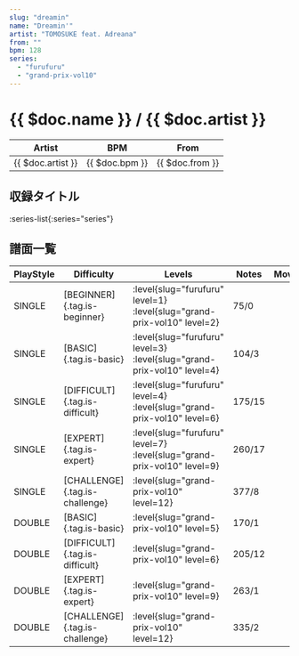 ```yaml
---
slug: "dreamin"
name: "Dreamin'"
artist: "TOMOSUKE feat. Adreana"
from: ""
bpm: 128
series:
  - "furufuru"
  - "grand-prix-vol10"
---
```


# {{ $doc.name }} / {{ $doc.artist }}

|Artist|BPM|From|
|------|---|----|
|{{ $doc.artist }}|{{ $doc.bpm }}|{{ $doc.from }}|

## 収録タイトル

:series-list{:series="series"}

## 譜面一覧

|PlayStyle|Difficulty|Levels|Notes|Movie|
|---------|----------|------|-----|-----|
|SINGLE|[BEGINNER]{.tag.is-beginner}|<div class="field is-grouped is-grouped-multiline"> :level{slug="furufuru" level=1} :level{slug="grand-prix-vol10" level=2}</div>|75/0||
|SINGLE|[BASIC]{.tag.is-basic}|<div class="field is-grouped is-grouped-multiline"> :level{slug="furufuru" level=3} :level{slug="grand-prix-vol10" level=4}</div>|104/3||
|SINGLE|[DIFFICULT]{.tag.is-difficult}|<div class="field is-grouped is-grouped-multiline"> :level{slug="furufuru" level=4} :level{slug="grand-prix-vol10" level=6}</div>|175/15||
|SINGLE|[EXPERT]{.tag.is-expert}|<div class="field is-grouped is-grouped-multiline"> :level{slug="furufuru" level=7} :level{slug="grand-prix-vol10" level=9}</div>|260/17||
|SINGLE|[CHALLENGE]{.tag.is-challenge}|<div class="field is-grouped is-grouped-multiline"> :level{slug="grand-prix-vol10" level=12}</div>|377/8||
|DOUBLE|[BASIC]{.tag.is-basic}|<div class="field is-grouped is-grouped-multiline"> :level{slug="grand-prix-vol10" level=5}</div>|170/1||
|DOUBLE|[DIFFICULT]{.tag.is-difficult}|<div class="field is-grouped is-grouped-multiline"> :level{slug="grand-prix-vol10" level=6}</div>|205/12||
|DOUBLE|[EXPERT]{.tag.is-expert}|<div class="field is-grouped is-grouped-multiline"> :level{slug="grand-prix-vol10" level=9}</div>|263/1||
|DOUBLE|[CHALLENGE]{.tag.is-challenge}|<div class="field is-grouped is-grouped-multiline"> :level{slug="grand-prix-vol10" level=12}</div>|335/2||
